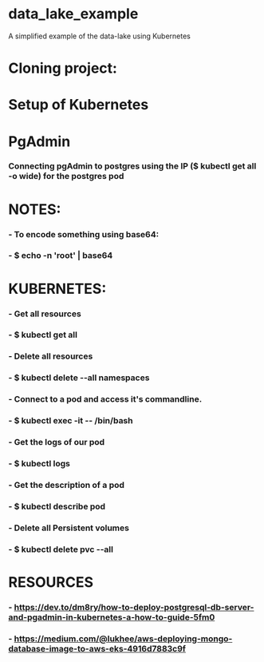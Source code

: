 # data_lake_example
A simplified example of the data-lake using Kubernetes

# Cloning project:

# Setup of Kubernetes

# PgAdmin
### Connecting pgAdmin to postgres using the IP ($ kubectl get all -o wide) for the postgres pod

# NOTES:
###    - To encode something using base64:
###        - $ echo -n 'root' | base64

# KUBERNETES:
###    - Get all resources
###        - $ kubectl get all
###    - Delete all resources
###        - $ kubectl delete --all namespaces
###    - Connect to a pod and access it's commandline.
###        - $ kubectl exec -it <pod-name> -- /bin/bash
###    - Get the logs of our pod
###        - $ kubectl logs <pod-name>
###    - Get the description of a pod
###        - $ kubectl describe pod <pod-name>
###    - Delete all Persistent volumes
###        - $ kubectl delete pvc --all 

# RESOURCES
###    - https://dev.to/dm8ry/how-to-deploy-postgresql-db-server-and-pgadmin-in-kubernetes-a-how-to-guide-5fm0
###    - https://medium.com/@lukhee/aws-deploying-mongo-database-image-to-aws-eks-4916d7883c9f


